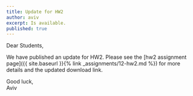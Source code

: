 ```yaml
---
title: Update for HW2
author: aviv
excerpt: Is available.
published: true
---
```


Dear Students,

We have published an update for HW2.
Please see the [hw2 assignment page]({{
site.baseurl }}{% link _assignments/12-hw2.md %}) for more details and the
updated download link.

Good luck,  
Aviv


